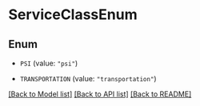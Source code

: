 # ServiceClassEnum

## Enum


* `PSI` (value: `"psi"`)

* `TRANSPORTATION` (value: `"transportation"`)


[[Back to Model list]](../README.md#documentation-for-models) [[Back to API list]](../README.md#documentation-for-api-endpoints) [[Back to README]](../README.md)


